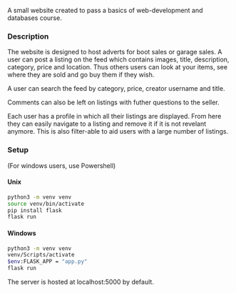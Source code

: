 A small website created to pass a basics of web-development and databases course.

### Description
The website is designed to host adverts for boot sales or garage sales. 
A user can post a listing on the feed which contains images, title, description, category, price and location. Thus others users can look at your items, see where they are sold and go buy them if they wish. 

A user can search the feed by category, price, creator username and title.

Comments can also be left on listings with futher questions to the seller.

Each user has a profile in which all their listings are displayed. From here they can easily navigate to a listing and remove it if it is not revelant anymore. This is also filter-able to aid users with a large number of listings.



### Setup
(For windows users, use Powershell)

#### Unix
```bash
python3 -m venv venv
source venv/bin/activate
pip install flask
flask run
```

#### Windows
```bash
python3 -m venv venv
venv/Scripts/activate
$env:FLASK_APP = "app.py"
flask run
```

The server is hosted at localhost:5000 by default.